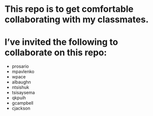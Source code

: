 # This repo is to get comfortable collaborating with my classmates.
# I’ve invited the following to collaborate on this repo:
- prosario
- mpavlenko
- wpace
- albaughn
- ntsishuk
- tsisaysema 
- qkpuih
- gcampbell
- cjackson
